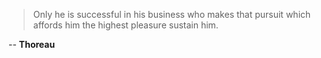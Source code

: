 ---
---

> Only he is successful in his business who makes that pursuit which affords him the highest pleasure sustain him.

-- <b>Thoreau</b>